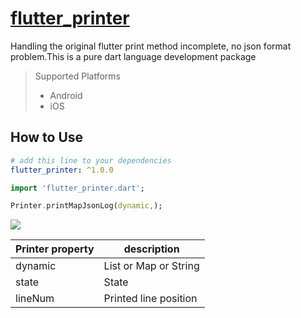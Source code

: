 # [flutter_printer](https://github.com/lisen87/flutter_printer.git)

Handling the original flutter print method incomplete, no json format problem.This is a pure dart language development package

> Supported  Platforms
> * Android
> * iOS

## How to Use

```yaml
# add this line to your dependencies
flutter_printer: ^1.0.0
```

```dart
import 'flutter_printer.dart';
```

```dart
Printer.printMapJsonLog(dynamic,);
```

![](https://github.com/lisen87/flutter_printer/blob/master/screenshots/print.png)

Printer property | description
--------|------------
dynamic | List or Map or String
state | State
lineNum | Printed line position